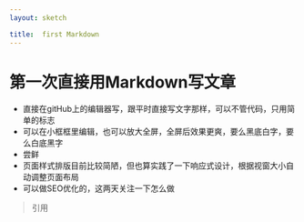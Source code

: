 ```yaml
---
layout: sketch

title:  first Markdown
---
```


# 第一次直接用Markdown写文章

* 直接在gitHub上的编辑器写，跟平时直接写文字那样，可以不管代码，只用简单的标志
* 可以在小框框里编辑，也可以放大全屏，全屏后效果更爽，要么黑底白字，要么白底黑字
* 尝鲜
* 页面样式排版目前比较简陋，但也算实践了一下响应式设计，根据视窗大小自动调整页面布局
* 可以做SEO优化的，这两天关注一下怎么做

> 引用

